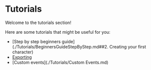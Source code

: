 # Tutorials
Welcome to the tutorials section!

Here are some tutorials that might be useful for you:

- [Step by step beginners guide](./Tutorials/BeginnersGuideStepByStep.md##2. Creating your first character)
- [Exporting](./Tutorials/Exporting.md)
- [Custom events](./Tutorials/Custom Events.md)